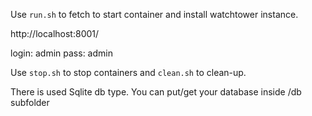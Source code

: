 Use `run.sh` to fetch to start container and install watchtower instance.

http://localhost:8001/

login: admin
pass: admin

Use `stop.sh` to stop containers and `clean.sh` to clean-up.

There is used Sqlite db type.
You can put/get your database inside /db subfolder
